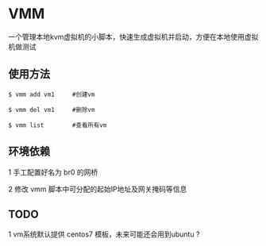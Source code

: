 VMM
====

一个管理本地kvm虚拟机的小脚本，快速生成虚拟机并启动，方便在本地使用虚拟机做测试

使用方法
---------

```
$ vmm add vm1     #创建vm

$ vmm del vm1     #删除vm

$ vmm list        #查看所有vm

```

环境依赖
---------

1 手工配置好名为 br0 的网桥

2 修改 vmm 脚本中可分配的起始IP地址及网关掩码等信息

TODO
-----

1 vm系统默认提供 centos7 模板，未来可能还会用到ubuntu ?

